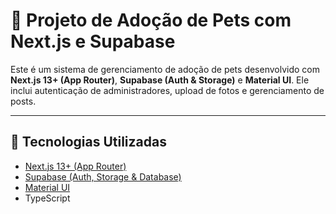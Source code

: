 # 🐾 Projeto de Adoção de Pets com Next.js e Supabase

Este é um sistema de gerenciamento de adoção de pets desenvolvido com **Next.js 13+ (App Router)**, **Supabase (Auth & Storage)** e **Material UI**. Ele inclui autenticação de administradores, upload de fotos e gerenciamento de posts.

---

## 🚀 **Tecnologias Utilizadas**
- [Next.js 13+ (App Router)](https://nextjs.org/)
- [Supabase (Auth, Storage & Database)](https://supabase.com/)
- [Material UI](https://mui.com/)
- TypeScript
